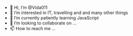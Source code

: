 - 👋 Hi, I’m @Vida011
- 👀 I’m interested in IT, travelling and and many other things
- 🌱 I’m currently patiently learning JavaScript
- 💞️ I’m looking to collaborate on ...
- 📫 How to reach me ...

<!---
Vida011/Vida011 is a ✨ special ✨ repository because its `README.md` (this file) appears on your GitHub profile.
You can click the Preview link to take a look at your changes.
--->
